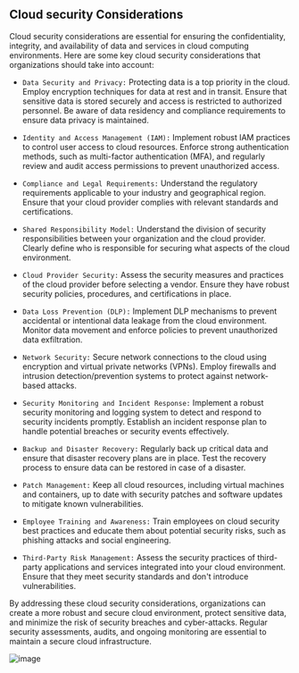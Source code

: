 ## Cloud security Considerations

Cloud security considerations are essential for ensuring the confidentiality, integrity, and availability of data and services in cloud computing environments. Here are some key cloud security considerations that organizations should take into account:

+ `Data Security and Privacy:` Protecting data is a top priority in the cloud. Employ encryption techniques for data at rest and in transit. Ensure that sensitive data is stored securely and access is restricted to authorized personnel. Be aware of data residency and compliance requirements to ensure data privacy is maintained.

+ `Identity and Access Management (IAM):` Implement robust IAM practices to control user access to cloud resources. Enforce strong authentication methods, such as multi-factor authentication (MFA), and regularly review and audit access permissions to prevent unauthorized access.

+ `Compliance and Legal Requirements:` Understand the regulatory requirements applicable to your industry and geographical region. Ensure that your cloud provider complies with relevant standards and certifications.

+ `Shared Responsibility Model:` Understand the division of security responsibilities between your organization and the cloud provider. Clearly define who is responsible for securing what aspects of the cloud environment.

+ `Cloud Provider Security:` Assess the security measures and practices of the cloud provider before selecting a vendor. Ensure they have robust security policies, procedures, and certifications in place.

+ `Data Loss Prevention (DLP):` Implement DLP mechanisms to prevent accidental or intentional data leakage from the cloud environment. Monitor data movement and enforce policies to prevent unauthorized data exfiltration.

+ `Network Security:` Secure network connections to the cloud using encryption and virtual private networks (VPNs). Employ firewalls and intrusion detection/prevention systems to protect against network-based attacks.

+ `Security Monitoring and Incident Response:` Implement a robust security monitoring and logging system to detect and respond to security incidents promptly. Establish an incident response plan to handle potential breaches or security events effectively.

+ `Backup and Disaster Recovery:` Regularly back up critical data and ensure that disaster recovery plans are in place. Test the recovery process to ensure data can be restored in case of a disaster.

+ `Patch Management:` Keep all cloud resources, including virtual machines and containers, up to date with security patches and software updates to mitigate known vulnerabilities.

+ `Employee Training and Awareness:` Train employees on cloud security best practices and educate them about potential security risks, such as phishing attacks and social engineering.

+ `Third-Party Risk Management:` Assess the security practices of third-party applications and services integrated into your cloud environment. Ensure that they meet security standards and don't introduce vulnerabilities.

By addressing these cloud security considerations, organizations can create a more robust and secure cloud environment, protect sensitive data, and minimize the risk of security breaches and cyber-attacks. Regular security assessments, audits, and ongoing monitoring are essential to maintain a secure cloud infrastructure.

![image](https://github.com/adeleke123/I4GCybersecurity/assets/51156057/d907dda8-093e-4f1a-adad-45ebe052d5d4)
